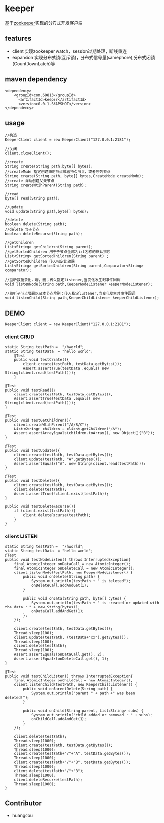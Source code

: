 # keeper
基于[zookeeper](http://zookeeper.apache.org)实现的分布式开发客户端
## features
* client
实现zookeeper watch，session过期处理，断线重连
* expansion
实现分布式锁(互斥锁)，分布式信号量(samephore),分布式闭锁(CountDownLatch)等

## maven dependency
    <dependency>
        <groupId>com.60813</groupId>
	      <artifactId>keeper</artifactId>
	      <version>0.0.1-SNAPSHOT</version>
    </dependency>
    
## usage
	//构造
	KeeperClient client = new KeeperClient("127.0.0.1:2181");
	
	//关闭	
	client.closeClient();
	
	//create
	String create(String path,byte[] bytes);
	//createMode 指定创建临时节点或者持久节点，或者序列节点
	String create(String path, byte[] bytes,CreateMode createMode);
	//create 自动创建父亲节点
	String createWtihParent(String path);
	
	//read
	byte[] read(String path);
	
	//update
	void update(String path,byte[] bytes);
	
	//delete	
	boolean delete(String path);
	//delete 含子节点
	boolean deleteRecurse(String path);
	
	//getChildren
	List<String> getChildren(String parent);
	//getSortedChildren 用于子节点全部为int名称的默认排序
	List<String> getSortedChildren(String parent) ;
	//getSortedChildren 传入指定比较器
	List<String> getSortedChildren(String parent,Comparator<String> comparator);
	
	//监听数据变化，增，删；传入指定listener,当变化发生时事件回调	
	void listenNode(String path,KeeperNodeListener keeperNodeListener);
	
	//监听子节点增删以及本节点增删；传入指定listener,当变化发生时事件回调
	void listenChild(String path,KeeperChildListener keeperChildListener);
		
	
## DEMO
    KeeperClient client = new KeeperClient("127.0.0.1:2181");

### client CRUD

	static String testPath =  "/hworld";
	static String testData  = "hello world";
    	@Test
    	public void testCreate(){
      		client.create(testPath, testData.getBytes());
      		Assert.assertTrue(testData .equals( new String(client.read(testPath))));
    	}
	
	@Test
	public void testRead(){
		client.create(testPath, testData.getBytes());
		Assert.assertTrue(testData .equals( new String(client.read(testPath))));
	}
	
	@Test
	public void testGetChildren(){
		client.createWtihParent("/A/B/C");
		List<String> children = client.getChildren("/A");
		Assert.assertArrayEquals(children.toArray(), new Object[]{"B"});
	}
	
	@Test
	public void testUpdate(){
		client.create(testPath, testData.getBytes());
		client.update(testPath, "A".getBytes());
		Assert.assertEquals("A", new String(client.read(testPath)));
	}
	
	@Test
	public void testDelete(){
		client.create(testPath, testData.getBytes());
		client.delete(testPath);
		Assert.assertTrue(!client.exist(testPath));
	}
	
	public void testDeleteRecurse(){
		if (client.exist(testPath)){
			client.deleteRecurse(testPath);
		}
	}
	
### client LISTEN
	static String testPath =  "/hworld";
	static String testData  = "hello world";
	@Test
	public void testNodeListen() throws InterruptedException{
		final AtomicInteger onDataCall = new AtomicInteger();
		final AtomicInteger onDeleteCall = new AtomicInteger();
		client.listenNode(testPath, new KeeperNodeListener() {
			public void onDelete(String path) {
				System.out.println(testPath + " is deleted");
				onDeleteCall.addAndGet(1);
			}
			
			public void onData(String path, byte[] bytes) {
				System.out.println(testPath + " is created or updated with the data : " + new String(bytes));
				onDataCall.addAndGet(1);
			};
		});
		
		client.create(testPath, testData.getBytes());
		Thread.sleep(100);
		client.update(testPath, (testData+"xx").getBytes());
		Thread.sleep(100);
		client.delete(testPath);
		Thread.sleep(100);
		Assert.assertEquals(onDataCall.get(), 2);
		Assert.assertEquals(onDeleteCall.get(), 1);
	}
	
	@Test
	public void testChildListen() throws InterruptedException{
		final AtomicInteger onChildCall = new AtomicInteger();
		client.listenChild(testPath, new KeeperChildListener() {
			public void onParentDelete(String path) {
				System.out.println("parent " + path +" was been deleted!");
			}
			
			public void onChild(String parent, List<String> subs) {
				System.out.println("child added or removed : " + subs);
				onChildCall.addAndGet(1);
			}
		});
		
		client.delete(testPath);
		Thread.sleep(1000);
		client.create(testPath, testData.getBytes());
		Thread.sleep(1000);
		client.create(testPath+"/"+"A", testData.getBytes());
		Thread.sleep(1000);
		client.create(testPath+"/"+"B", testData.getBytes());
		Thread.sleep(1000);
		client.delete(testPath+"/"+"B");
		Thread.sleep(1000);
		client.deleteRecurse(testPath);
		Thread.sleep(1000);
	}


	
## Contributor
* huangdou
